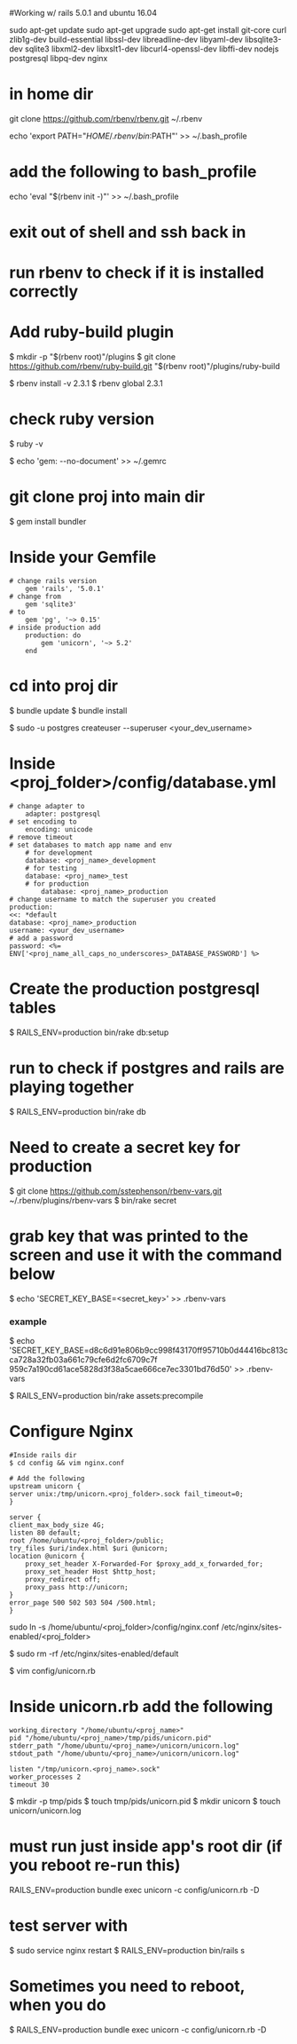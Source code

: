 #Working w/ rails 5.0.1 and ubuntu 16.04


sudo apt-get update
sudo apt-get upgrade
sudo apt-get  install git-core curl zlib1g-dev build-essential libssl-dev libreadline-dev libyaml-dev libsqlite3-dev sqlite3 libxml2-dev libxslt1-dev libcurl4-openssl-dev libffi-dev nodejs postgresql libpq-dev nginx

# in home dir
git clone https://github.com/rbenv/rbenv.git ~/.rbenv

echo 'export PATH="$HOME/.rbenv/bin:$PATH"' >> ~/.bash_profile

# add the following to bash_profile
echo 'eval "$(rbenv init -)"' >> ~/.bash_profile

# exit out of shell and ssh back in
# run rbenv to check if it is installed correctly

# Add ruby-build plugin
$ mkdir -p "$(rbenv root)"/plugins
$ git clone https://github.com/rbenv/ruby-build.git "$(rbenv root)"/plugins/ruby-build

$ rbenv install -v 2.3.1
$ rbenv global 2.3.1

# check ruby version
$ ruby -v

$ echo 'gem: --no-document' >> ~/.gemrc

# git clone proj into main dir

$ gem install bundler

# Inside your Gemfile
    # change rails version
        gem 'rails', '5.0.1'
    # change from
        gem 'sqlite3'
    # to
        gem 'pg', '~> 0.15'
    # inside production add
        production: do
            gem 'unicorn', '~> 5.2'
        end

# cd into proj dir
$ bundle update
$ bundle install

$ sudo -u postgres createuser --superuser <your_dev_username>
# Inside <proj_folder>/config/database.yml
    # change adapter to
        adapter: postgresql
    # set encoding to
        encoding: unicode
    # remove timeout
    # set databases to match app name and env
        # for development
        database: <proj_name>_development
        # for testing
        database: <proj_name>_test
        # for production
            database: <proj_name>_production
    # change username to match the superuser you created
    production:
    <<: *default
    database: <proj_name>_production
    username: <your_dev_username>
    # add a password
    password: <%= ENV['<proj_name_all_caps_no_underscores>_DATABASE_PASSWORD'] %> 

# Create the production postgresql tables
$ RAILS_ENV=production bin/rake db:setup

# run to check if postgres and rails are playing together
$ RAILS_ENV=production bin/rake db

# Need to create a secret key for production
$ git clone https://github.com/sstephenson/rbenv-vars.git ~/.rbenv/plugins/rbenv-vars
$ bin/rake secret

# grab key that was printed to the screen and use it with the command below
$ echo 'SECRET_KEY_BASE=<secret_key>' >> .rbenv-vars
### example
$ echo 'SECRET_KEY_BASE=d8c6d91e806b9cc998f43170ff95710b0d44416bc813cca728a32fb03a661c79cfe6d2fc6709c7f
959c7a190cd61ace5828d3f38a5cae666ce7ec3301bd76d50' >> .rbenv-vars


$ RAILS_ENV=production bin/rake assets:precompile
<!-- $ echo 'RAILS_SERVE_STATIC_FILES=true' >> .rbenv-vars -->

# Configure Nginx
    #Inside rails dir
    $ cd config && vim nginx.conf

    # Add the following
    upstream unicorn {
    server unix:/tmp/unicorn.<proj_folder>.sock fail_timeout=0;
    }

    server {
    client_max_body_size 4G;
    listen 80 default;
    root /home/ubuntu/<proj_folder>/public;
    try_files $uri/index.html $uri @unicorn;
    location @unicorn {
        proxy_set_header X-Forwarded-For $proxy_add_x_forwarded_for;
        proxy_set_header Host $http_host;
        proxy_redirect off;
        proxy_pass http://unicorn;
    }
    error_page 500 502 503 504 /500.html;
    }

sudo ln -s /home/ubuntu/<proj_folder>/config/nginx.conf /etc/nginx/sites-enabled/<proj_folder>

$ sudo rm -rf /etc/nginx/sites-enabled/default

$ vim config/unicorn.rb
# Inside unicorn.rb add the following 
    working_directory "/home/ubuntu/<proj_name>"
    pid "/home/ubuntu/<proj_name>/tmp/pids/unicorn.pid"
    stderr_path "/home/ubuntu/<proj_name>/unicorn/unicorn.log"
    stdout_path "/home/ubuntu/<proj_name>/unicorn/unicorn.log"

    listen "/tmp/unicorn.<proj_name>.sock"
    worker_processes 2
    timeout 30

$ mkdir -p tmp/pids 
$ touch tmp/pids/unicorn.pid
$ mkdir unicorn
$ touch unicorn/unicorn.log

# must run just inside app's root dir (if you reboot re-run this)
RAILS_ENV=production bundle exec unicorn -c config/unicorn.rb -D

# test server with
$ sudo service nginx restart
$ RAILS_ENV=production bin/rails s


# Sometimes you need to reboot, when you do
$ RAILS_ENV=production bundle exec unicorn -c config/unicorn.rb -D